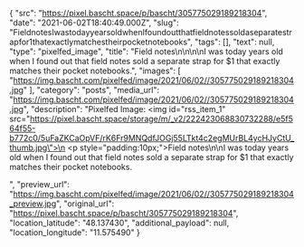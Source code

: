 {
  "src": "https://pixel.bascht.space/p/bascht/305775029189218304",
  "date": "2021-06-02T18:40:49.000Z",
  "slug": "FieldnotesIwastodayyearsoldwhenIfoundoutthatfieldnotessoldaseparatestrapfor1thatexactlymatchestheirpocketnotebooks",
  "tags": [],
  "text": null,
  "type": "pixelfed_image",
  "title": "Field notes\n\n\n\nI was today years old when I found out that field notes sold a separate strap for $1 that exactly matches their pocket notebooks.",
  "images": [
    "https://img.bascht.com/pixelfed/image/2021/06/02//305775029189218304.jpg"
  ],
  "category": "posts",
  "media_url": "https://img.bascht.com/pixelfed/image/2021/06/02//305775029189218304.jpg",
  "description": "Pixelfed Image: <img id=\"rss_item_1\" src=\"https://pixel.bascht.space/storage/m/_v2/222423068830732288/e5f564f55-b772c0/5uFaZKCaOpVF/rK6Fr9MNQdfJOGj55LTkt4c2egMUrBL4ycHJyCtU_thumb.jpg\">\n            <p style=\"padding:10px;\">Field notes\n\nI was today years old when I found out that field notes sold a separate strap for $1 that exactly matches their pocket notebooks.</p>",
  "preview_url": "https://img.bascht.com/pixelfed/image/2021/06/02//305775029189218304_preview.jpg",
  "original_url": "https://pixel.bascht.space/p/bascht/305775029189218304",
  "location_latitude": "48.137430",
  "additional_payload": null,
  "location_longitude": "11.575490"
}